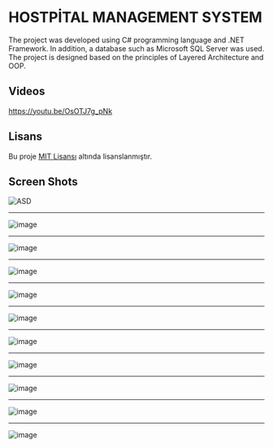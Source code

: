 # HOSTPİTAL MANAGEMENT SYSTEM
The project was developed using C# programming language and .NET Framework. In addition, a database such as Microsoft SQL Server was used. The project is designed based on the principles of Layered Architecture and OOP.

## Videos
https://youtu.be/OsOTJ7g_pNk

## Lisans
Bu proje [MIT Lisansı](LICENSE) altında lisanslanmıştır.


## Screen Shots

![ASD](https://github.com/beratergnn/hospital_management_system/assets/58957696/fa20c572-6276-4ab8-a0f9-812812619d89)

--------------------

![image](https://github.com/beratergnn/hospital_management_system/assets/58957696/a832f62a-943e-4c44-82c6-551b9b3aedea)

--------------------

![image](https://github.com/beratergnn/hospital_management_system/assets/58957696/c6d68fc2-43b1-40fb-aa0a-3a011097da97)

--------------------

![image](https://github.com/beratergnn/hospital_management_system/assets/58957696/13d5beb9-5ea1-4cf2-8277-04efb5a0b499)

--------------------

![image](https://github.com/beratergnn/hospital_management_system/assets/58957696/23a2188a-dbfe-4f3b-8d5b-416f9a6c2e99)

--------------------

![image](https://github.com/beratergnn/hospital_management_system/assets/58957696/4aa71388-96de-4a61-ba71-19a01da21b85)

--------------------

![image](https://github.com/beratergnn/hospital_management_system/assets/58957696/15bd295b-1489-4a57-b78a-bb2ec24d9f50)

--------------------

![image](https://github.com/beratergnn/hospital_management_system/assets/58957696/8d4e6265-dd07-498c-8e68-74717e31fa6e)

--------------------

![image](https://github.com/beratergnn/hospital_management_system/assets/58957696/7666587c-28d7-4a76-8a4a-f824ebe598a1)

--------------------

![image](https://github.com/beratergnn/hospital_management_system/assets/58957696/fc06bc58-d91c-49f9-9ba7-a5900b6501ef)

--------------------

![image](https://github.com/beratergnn/hospital_management_system/assets/58957696/b57b77de-efc5-4707-a55a-a329cbf6088b)


